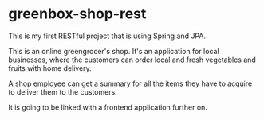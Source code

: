 # greenbox-shop-rest
This is my first RESTful project that is using Spring and JPA.

This is an online greengrocer's shop. It's an application for local businesses, where the customers can order local and fresh vegetables and fruits with home delivery.

A shop employee can get a summary for all the items they have to acquire to deliver them to the customers.

It is going to be linked with a frontend application further on.
